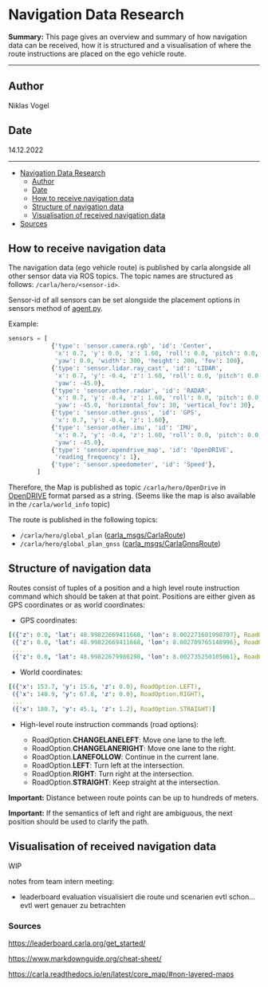 # Navigation Data Research

**Summary:** This page gives an overview and summary of how navigation data can be received, how it is structured and a visualisation of where the route instructions are placed on the ego vehicle route.

---

## Author

Niklas Vogel

## Date

14.12.2022

---
<!-- TOC -->
* [Navigation Data Research](#navigation-data-research)
  * [Author](#author)
  * [Date](#date)
  * [How to receive navigation data](#how-to-receive-navigation-data)
  * [Structure of navigation data](#structure-of-navigation-data)
  * [Visualisation of received navigation data](#visualisation-of-received-navigation-data)
* [Sources](#sources)
<!-- TOC -->

## How to receive navigation data

The navigation data (ego vehicle route) is published by carla alongside all other sensor data via ROS topics. The topic names are structured as follows: `/carla/hero/<sensor-id>`.

Sensor-id of all sensors can be set alongside the placement options in sensors method of [agent.py](../../../code/agent/src/agent/agent.py).

Example:

```python
sensors = [
            {'type': 'sensor.camera.rgb', 'id': 'Center',
             'x': 0.7, 'y': 0.0, 'z': 1.60, 'roll': 0.0, 'pitch': 0.0,
             'yaw': 0.0, 'width': 300, 'height': 200, 'fov': 100},
            {'type': 'sensor.lidar.ray_cast', 'id': 'LIDAR',
             'x': 0.7, 'y': -0.4, 'z': 1.60, 'roll': 0.0, 'pitch': 0.0,
             'yaw': -45.0},
            {'type': 'sensor.other.radar', 'id': 'RADAR',
             'x': 0.7, 'y': -0.4, 'z': 1.60, 'roll': 0.0, 'pitch': 0.0,
             'yaw': -45.0, 'horizontal_fov': 30, 'vertical_fov': 30},
            {'type': 'sensor.other.gnss', 'id': 'GPS',
             'x': 0.7, 'y': -0.4, 'z': 1.60},
            {'type': 'sensor.other.imu', 'id': 'IMU',
             'x': 0.7, 'y': -0.4, 'z': 1.60, 'roll': 0.0, 'pitch': 0.0,
             'yaw': -45.0},
            {'type': 'sensor.opendrive_map', 'id': 'OpenDRIVE',
             'reading_frequency': 1},
            {'type': 'sensor.speedometer', 'id': 'Speed'},
        ]
 ```

Therefore, the Map is published as topic ``/carla/hero/OpenDrive`` in [OpenDRIVE](https://www.asam.net/standards/detail/opendrive/) format parsed as a string.
(Seems like the map is also available in the `/carla/world_info` topic)

The route is published in the following topics:

* ``/carla/hero/global_plan`` ([carla_msgs/CarlaRoute](https://github.com/carla-simulator/ros-carla-msgs/blob/leaderboard-2.0/msg/CarlaRoute.msg))
* ``/carla/hero/global_plan_gnss`` ([carla_msgs/CarlaGnnsRoute](https://github.com/carla-simulator/ros-carla-msgs/blob/leaderboard-2.0/msg/CarlaGnssRoute.msg))

## Structure of navigation data

Routes consist of tuples of a position and a high level route instruction command which should be taken at that point.
Positions are either given as GPS coordinates or as world coordinates:

* GPS coordinates:

```yaml
[({'z': 0.0, 'lat': 48.99822669411668, 'lon': 8.002271601998707}, RoadOption.LEFT),
 ({'z': 0.0, 'lat': 48.99822669411668, 'lon': 8.002709765148996}, RoadOption.RIGHT),
 ...
 ({'z': 0.0, 'lat': 48.99822679980298, 'lon': 8.002735250105061}, RoadOption.STRAIGHT)]
```

* World coordinates:

```yaml
[({'x': 153.7, 'y': 15.6, 'z': 0.0}, RoadOption.LEFT),
 ({'x': 148.9, 'y': 67.8, 'z': 0.0}, RoadOption.RIGHT),
 ...
 ({'x': 180.7, 'y': 45.1, 'z': 1.2}, RoadOption.STRAIGHT)]
```

* High-level route instruction commands (road options):

  * RoadOption.**CHANGELANELEFT**: Move one lane to the left.
  * RoadOption.**CHANGELANERIGHT**: Move one lane to the right.
  * RoadOption.**LANEFOLLOW**: Continue in the current lane.
  * RoadOption.**LEFT**: Turn left at the intersection.
  * RoadOption.**RIGHT**: Turn right at the intersection.
  * RoadOption.**STRAIGHT**: Keep straight at the intersection.

**Important:** Distance between route points can be up to hundreds of meters.
  
**Important:** If the semantics of left and right are ambiguous, the next position should be used to clarify the path.

## Visualisation of received navigation data

WIP

notes from team intern meeting:

* leaderboard evaluation visualisiert die route und scenarien evtl schon... evtl wert genauer zu betrachten

### Sources

<https://leaderboard.carla.org/get_started/>

<https://www.markdownguide.org/cheat-sheet/>

<https://carla.readthedocs.io/en/latest/core_map/#non-layered-maps>
